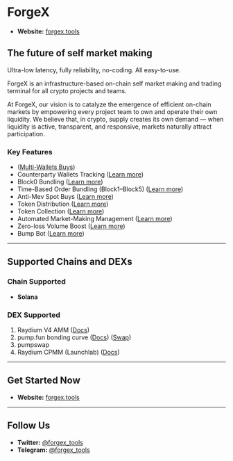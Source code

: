 
# ForgeX
- **Website:** [forgex.tools](https://forgex.tools/)

## The future of self market making

Ultra-low latency, fully reliability, no-coding. All easy-to-use.

ForgeX is an infrastructure-based on-chain self market making and trading
terminal for all crypto projects and teams.

At ForgeX, our vision is to catalyze the emergence of efficient on-chain
markets by empowering every project team to own and operate their own
liquidity. We believe that, in crypto, supply creates its own demand — when
liquidity is active, transparent, and responsive, markets naturally attract
participation.

### Key Features
-  ([Multi-Wallets Buys]((https://docs.forgex.tools/trade/batch-trading)))
- Counterparty Wallets Tracking ([Learn more](https://app.gitbook.com/s/rifkNB6H4Ol3Ry4dnwut/wallet-groups/counterparty-monitor))
- Block0 Bundling ([Learn more](https://app.gitbook.com/s/rifkNB6H4Ol3Ry4dnwut/trade/launch-a-token))
- Time-Based Order Bundling (Block1–Block5) ([Learn more](https://app.gitbook.com/s/rifkNB6H4Ol3Ry4dnwut/trade/launch-a-token))
- Anti-Mev Spot Buys ([Learn more](https://app.gitbook.com/s/rifkNB6H4Ol3Ry4dnwut/trade/batch-trading))
- Token Distribution ([Learn more](https://app.gitbook.com/s/rifkNB6H4Ol3Ry4dnwut/wallet-groups/batch-transfers/batch-distribution))
- Token Collection ([Learn more](https://app.gitbook.com/s/rifkNB6H4Ol3Ry4dnwut/wallet-groups/batch-transfers/batch-collection))
- Automated Market-Making Management ([Learn more](https://app.gitbook.com/s/rifkNB6H4Ol3Ry4dnwut/trade/market-making-bot))
- Zero-loss Volume Boost ([Learn more](https://app.gitbook.com/s/rifkNB6H4Ol3Ry4dnwut/trade/market-making-bot/zero-loss-volume-boost))
- Bump Bot ([Learn more](https://app.gitbook.com/s/rifkNB6H4Ol3Ry4dnwut/trade/market-making-bot/target-price-pull-up-and-drop-down))

---


## Supported Chains and DEXs

### Chain Supported
- **Solana**

### DEX Supported
1. Raydium V4 AMM ([Docs](https://docs.raydium.io/raydium/pool-creation/pool-types-overview))
2. pump.fun bonding curve ([Docs](https://github.com/pump-fun/pump-public-docs)) ([Swap](https://swap.pump.fun/?input=So11111111111111111111111111111111111111112))
3. pumpswap
4. Raydium CPMM (Launchlab) ([Docs](https://docs.raydium.io/raydium/pool-creation/launchlab/platforms))

---

## Get Started Now
- **Website:** [forgex.tools](https://forgex.tools/)

---

## Follow Us
- **Twitter:** [@forgex_tools](https://x.com/forgex_tools)
- **Telegram:** [@forgex_tools](https://t.me/forgex_tools)

